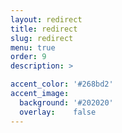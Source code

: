 ```yaml
---
layout: redirect
title: redirect
slug: redirect
menu: true
order: 9
description: >

accent_color: '#268bd2'
accent_image:
  background: '#202020'
  overlay:    false
---
```

